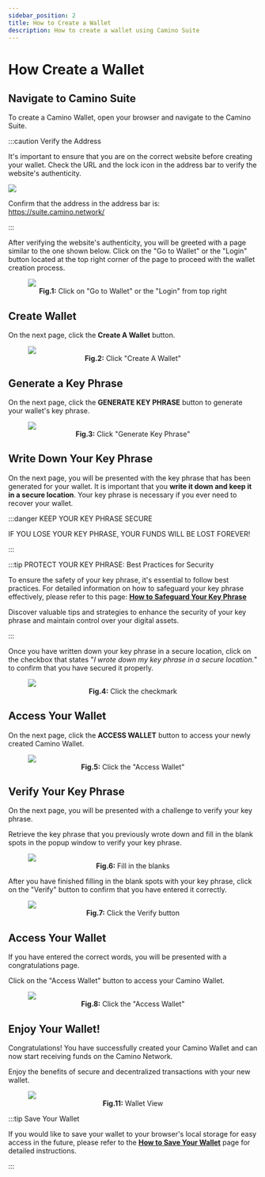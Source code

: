 ```yaml
---
sidebar_position: 2
title: How to Create a Wallet
description: How to create a wallet using Camino Suite
---
```


# How Create a Wallet

## Navigate to Camino Suite

To create a Camino Wallet, open your browser and navigate to the Camino Suite.

:::caution Verify the Address

It's important to ensure that you are on the correct website before creating your wallet.
Check the URL and the lock icon in the address bar to verify the website's authenticity.

![](/img/create-wallet/00-suite-wallet-address-bar.png)

Confirm that the address in the address bar is: https://suite.camino.network/

:::

After verifying the website's authenticity, you will be greeted with a page similar
to the one shown below. Click on the "Go to Wallet" or the "Login" button located at
the top right corner of the page to proceed with the wallet creation process.

<figure>
<img class="zoom" src="/img/create-wallet/0-suite-wallet.png"/>
<figcaption align = "center"><b>Fig.1:</b> Click on "Go to Wallet" or the "Login" from top right</figcaption>
</figure>

## Create Wallet

On the next page, click the **Create A Wallet** button.

<figure>
<img class="zoom" src="/img/create-wallet/1-suite-wallet-login.png"/>
<figcaption align = "center"><b>Fig.2:</b> Click "Create A Wallet"</figcaption>
</figure>

## Generate a Key Phrase

On the next page, click the **GENERATE KEY PHRASE** button to generate your wallet's key phrase.

<figure>
<img class="zoom" src="/img/create-wallet/2-suite-wallet-create.png"/>
<figcaption align = "center"><b>Fig.3:</b> Click "Generate Key Phrase"</figcaption>
</figure>

## Write Down Your Key Phrase

On the next page, you will be presented with the key phrase that has been generated for
your wallet. It is important that you **write it down and keep it in a secure location**.
Your key phrase is necessary if you ever need to recover your wallet.

:::danger KEEP YOUR KEY PHRASE SECURE

IF YOU LOSE YOUR KEY PHRASE, YOUR FUNDS WILL BE LOST FOREVER!

:::

:::tip PROTECT YOUR KEY PHRASE: Best Practices for Security

To ensure the safety of your key phrase, it's essential to follow best practices. For detailed
information on how to safeguard your key phrase effectively, please refer to this page:
[**How to Safeguard Your Key Phrase**](/guides/safeguard-your-key-phrase)

Discover valuable tips and strategies to enhance the security of your key phrase and maintain
control over your digital assets.

:::

Once you have written down your key phrase in a secure location, click on the checkbox that
states "_I wrote down my key phrase in a secure location._" to confirm that you have
secured it properly.

<figure>
<img class="zoom" src="/img/create-wallet/3-suite-wallet-generate.png"/>
<figcaption align = "center"><b>Fig.4:</b> Click the checkmark</figcaption>
</figure>

## Access Your Wallet

On the next page, click the **ACCESS WALLET** button to access your newly created Camino Wallet.

<figure>
<img class="zoom" src="/img/create-wallet/4-suite-wallet-wrote-down.png"/>
<figcaption align = "center"><b>Fig.5:</b> Click the "Access Wallet"</figcaption>
</figure>

## Verify Your Key Phrase

On the next page, you will be presented with a challenge to verify your key phrase.

Retrieve the key phrase that you previously wrote down and fill in the blank spots
in the popup window to verify your key phrase.

<figure>
<img class="zoom" src="/img/create-wallet/5-suite-wallet-verify-empty.png"/>
<figcaption align = "center"><b>Fig.6:</b> Fill in the blanks</figcaption>
</figure>

After you have finished filling in the blank spots with your key phrase, click on
the "Verify" button to confirm that you have entered it correctly.

<figure>
<img class="zoom" src="/img/create-wallet/6-suite-wallet-verify-filled.png"/>
<figcaption align = "center"><b>Fig.7:</b> Click the Verify button</figcaption>
</figure>

## Access Your Wallet

If you have entered the correct words, you will be presented with a congratulations page.

Click on the "Access Wallet" button to access your Camino Wallet.

<figure>
<img class="zoom" src="/img/create-wallet/7-suite-wallet-verified.png"/>
<figcaption align = "center"><b>Fig.8:</b> Click the "Access Wallet"</figcaption>
</figure>

## Enjoy Your Wallet!

Congratulations! You have successfully created your Camino Wallet and can now start
receiving funds on the Camino Network.

Enjoy the benefits of secure and decentralized transactions with your new wallet.

<figure>
<img class="zoom" src="/img/create-wallet/8-suite-wallet-logged-in.png"/>
<figcaption align = "center"><b>Fig.11:</b> Wallet View</figcaption>
</figure>

:::tip Save Your Wallet

If you would like to save your wallet to your browser's local storage for easy
access in the future, please refer to the [**How to Save Your Wallet**](/guides/how-to-save-your-wallet)
page for detailed instructions.

:::
